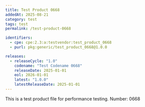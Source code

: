 ```yaml
---
title: Test Product 0668
addedAt: 2025-08-21
category: test
tags: test
permalink: /test-product-0668

identifiers:
  - cpe: cpe:2.3:a:testvendor:test_product_0668
  - purl: pkg:generic/test_product_0668@1.0.0

releases:
  - releaseCycle: "1.0"
    codename: "Test Codename 0668"
    releaseDate: 2025-01-01
    eol: 2026-01-01
    latest: "1.0.0"
    latestReleaseDate: 2025-01-01
---
```


This is a test product file for performance testing. Number: 0668
